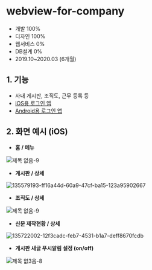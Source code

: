 # webview-for-company

* 개발 100%
* 디자인 100%
* 웹서비스 0%
* DB설계 0%
* 2019.10~2020.03 (6개월)

## 1. 기능

* 사내 게시판, 조직도, 근무 등록 등
* [iOS용 로그인 앱](https://github.com/yeaeun23/ios-login-app)
* [Android용 로그인 앱](https://github.com/yeaeun23/android-login-app)

## 2. 화면 예시 (iOS)

* <b>홈 / 메뉴</b>

![제목 없음-9](https://user-images.githubusercontent.com/14077108/135579367-926995c2-ff07-4366-931f-112f3d9fbbf8.png)

* <b>게시판 / 상세</b>

![135579193-ff16a44d-60a9-47cf-ba15-123a95902667](https://user-images.githubusercontent.com/14077108/155093215-8c8afdaa-6f53-4e72-bc49-759a766101a0.png)

* <b>조직도 / 상세</b>

![제목 없음-9](https://user-images.githubusercontent.com/14077108/135578191-b8ae0473-9a27-4fa9-b47d-2bc29c41ba99.png)

* <b>신문 제작현황 / 상세</b>

![135722002-12f3cadc-feb7-4531-b1a7-deff8670fcdb](https://user-images.githubusercontent.com/14077108/155093264-602500c7-88eb-4b88-9425-e85b4b51527f.png)

* <b>게시판 새글 푸시알림 설정 (on/off)</b>

![제목 없3음-8](https://user-images.githubusercontent.com/14077108/135579285-7a720f8d-8fff-46a4-8425-2de302ac7f7a.png)
